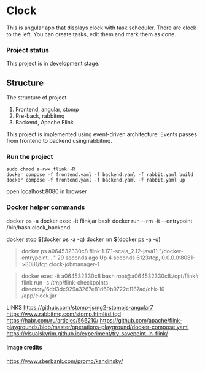 # Clock
This is angular app that displays clock with task scheduler. There are clock to the left. You can create tasks, edit them and mark them as done.

### Project status
This project is in development stage. 

## Structure
The structure of project
1. Frontend, angular, stomp
2. Pre-back, rabbitmq
3. Backend, Apache Flink

This project is implemented using event-driven architecture. Events passes from frontend to backend using rabbitmq.

### Run the project
```
sudo chmod a+rwx flink -R
docker compose -f frontend.yaml -f backend.yaml -f rabbit.yaml build
docker compose -f frontend.yaml -f backend.yaml -f rabbit.yaml up
```
open localhost:8080 in browser

### Docker helper commands

docker ps -a
docker exec -it flinkjar bash
docker run --rm -it --entrypoint /bin/bash clock_backend

docker stop $(docker ps -a -q)
docker rm $(docker ps -a -q)



> docker ps
a064532330c8   flink:1.17.1-scala_2.12-java11   "/docker-entrypoint.…"   29 seconds ago   Up 4 seconds              6123/tcp, 0.0.0.0:8081->8081/tcp     clock-jobmanager-1

> docker exec -it a064532330c8  bash
root@a064532330c8:/opt/flink# flink run -s /tmp/flink-checkpoints-directory/6dd3dc929a3267e81d69b9722c1187ad/chk-10 /app/clock.jar


LINKS
https://github.com/stomp-js/ng2-stompjs-angular7
https://www.rabbitmq.com/stomp.html#d.tqd
https://habr.com/ru/articles/566210/
https://github.com/apache/flink-playgrounds/blob/master/operations-playground/docker-compose.yaml
https://visualskyrim.github.io/experiment/try-savepoint-in-flink/


#### Image credits
https://www.sberbank.com/promo/kandinsky/
